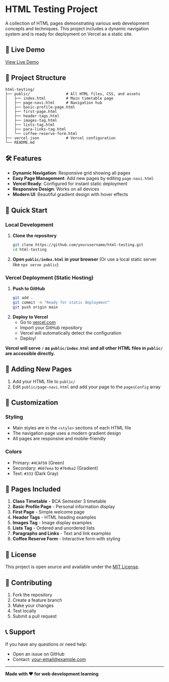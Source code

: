 # HTML Testing Project

A collection of HTML pages demonstrating various web development concepts and techniques. This project includes a dynamic navigation system and is ready for deployment on Vercel as a static site.

## 🚀 Live Demo

[View Live Demo](https://your-vercel-app.vercel.app)

## 📁 Project Structure

```
html-testing/
├── public/                # All HTML files, CSS, and assets
│   ├── index.html         # Main timetable page
│   ├── page-navi.html     # Navigation hub
│   ├── basic-profile-page.html
│   ├── first-page.html
│   ├── header-tags.html
│   ├── images-tag.html
│   ├── lists-tag.html
│   ├── para-links-tag.html
│   └── coffee-reserve-form.html
├── vercel.json            # Vercel configuration
└── README.md
```

## 🛠️ Features

- **Dynamic Navigation**: Responsive grid showing all pages
- **Easy Page Management**: Add new pages by editing `page-navi.html`
- **Vercel Ready**: Configured for instant static deployment
- **Responsive Design**: Works on all devices
- **Modern UI**: Beautiful gradient design with hover effects

## 🚀 Quick Start

### Local Development

1. **Clone the repository**
   ```bash
   git clone https://github.com/yourusername/html-testing.git
   cd html-testing
   ```
2. **Open `public/index.html` in your browser**
   (Or use a local static server like `npx serve public`)

### Vercel Deployment (Static Hosting)

1. **Push to GitHub**
   ```bash
   git add .
   git commit -m "Ready for static deployment"
   git push origin main
   ```
2. **Deploy to Vercel**
   - Go to [vercel.com](https://vercel.com)
   - Import your GitHub repository
   - Vercel will automatically detect the configuration
   - Deploy!

**Vercel will serve `/` as `public/index.html` and all other HTML files in `public/` are accessible directly.**

## 📝 Adding New Pages

1. Add your HTML file to `public/`
2. Edit `public/page-navi.html` and add your page to the `pagesConfig` array

## 🎨 Customization

### Styling
- Main styles are in the `<style>` sections of each HTML file
- The navigation page uses a modern gradient design
- All pages are responsive and mobile-friendly

### Colors
- Primary: `#4CAF50` (Green)
- Secondary: `#667eea` to `#764ba2` (Gradient)
- Text: `#333` (Dark Gray)

## 📱 Pages Included

1. **Class Timetable** - BCA Semester 3 timetable
2. **Basic Profile Page** - Personal information display
3. **First Page** - Simple welcome page
4. **Header Tags** - HTML heading examples
5. **Images Tag** - Image display examples
6. **Lists Tag** - Ordered and unordered lists
7. **Paragraphs and Links** - Text and link examples
8. **Coffee Reserve Form** - Interactive form with styling

## 📄 License

This project is open source and available under the [MIT License](LICENSE).

## 🤝 Contributing

1. Fork the repository
2. Create a feature branch
3. Make your changes
4. Test locally
5. Submit a pull request

## 📞 Support

If you have any questions or need help:
- Open an issue on GitHub
- Contact: your-email@example.com

---

**Made with ❤️ for web development learning**
